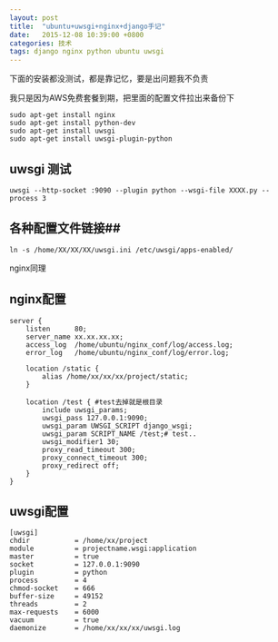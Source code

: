 ```yaml
---
layout: post
title:  "ubuntu+uwsgi+nginx+django手记"
date:   2015-12-08 10:39:00 +0800
categories: 技术
tags: django nginx python ubuntu uwsgi
---
```

下面的安装都没测试，都是靠记忆，要是出问题我不负责

我只是因为AWS免费套餐到期，把里面的配置文件拉出来备份下


    sudo apt-get install nginx
    sudo apt-get install python-dev
    sudo apt-get install uwsgi
    sudo apt-get install uwsgi-plugin-python

## uwsgi 测试

    uwsgi --http-socket :9090 --plugin python --wsgi-file XXXX.py --process 3

## 各种配置文件链接##

    ln -s /home/XX/XX/XX/uwsgi.ini /etc/uwsgi/apps-enabled/
nginx同理

## nginx配置

    server {
        listen      80;
        server_name xx.xx.xx.xx;
        access_log  /home/ubuntu/nginx_conf/log/access.log;
        error_log   /home/ubuntu/nginx_conf/log/error.log;

        location /static {
            alias /home/xx/xx/xx/project/static;
        }

        location /test { #test去掉就是根目录
            include uwsgi_params;
            uwsgi_pass 127.0.0.1:9090;
            uwsgi_param UWSGI_SCRIPT django_wsgi;
            uwsgi_param SCRIPT_NAME /test;# test..
            uwsgi_modifier1 30;
            proxy_read_timeout 300;
            proxy_connect_timeout 300;
            proxy_redirect off;
        }
    }


## uwsgi配置

    [uwsgi]
    chdir           = /home/xx/project
    module          = projectname.wsgi:application
    master          = true
    socket          = 127.0.0.1:9090
    plugin          = python
    process         = 4
    chmod-socket    = 666
    buffer-size     = 49152
    threads         = 2
    max-requests    = 6000
    vacuum          = true
    daemonize       = /home/xx/xx/xx/uwsgi.log


